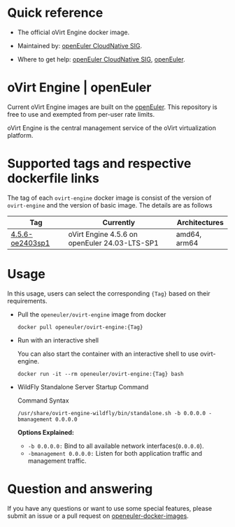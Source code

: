 # Quick reference

- The official oVirt Engine docker image.

- Maintained by: [openEuler CloudNative SIG](https://gitee.com/openeuler/cloudnative).

- Where to get help: [openEuler CloudNative SIG](https://gitee.com/openeuler/cloudnative), [openEuler](https://gitee.com/openeuler/community).

# oVirt Engine | openEuler
Current oVirt Engine images are built on the [openEuler](https://repo.openeuler.org/). This repository is free to use and exempted from per-user rate limits.

oVirt Engine is the central management service of the oVirt virtualization platform.

# Supported tags and respective dockerfile links
The tag of each `ovirt-engine` docker image is consist of the version of `ovirt-engine` and the version of basic image. The details are as follows

| Tag                                                                                                                                              | Currently                                     | Architectures |
|--------------------------------------------------------------------------------------------------------------------------------------------------|-----------------------------------------------|---------------|
| [4.5.6-oe2403sp1](https://gitee.com/openeuler/openeuler-ovirt-engine-images/blob/master/Cloud/ovirt-engine/4.5.6/24.03-lts-sp1/ovirt-enginefile) | oVirt Engine 4.5.6 on openEuler 24.03-LTS-SP1 | amd64, arm64  |

# Usage
In this usage, users can select the corresponding `{Tag}` based on their requirements.

- Pull the `openeuler/ovirt-engine` image from docker

	```
	docker pull openeuler/ovirt-engine:{Tag}
	```

- Run with an interactive shell

    You can also start the container with an interactive shell to use ovirt-engine.
    ```
    docker run -it --rm openeuler/ovirt-engine:{Tag} bash
    ```
  
- WildFly Standalone Server Startup Command
  
    Command Syntax
    ```
    /usr/share/ovirt-engine-wildfly/bin/standalone.sh -b 0.0.0.0 -bmanagement 0.0.0.0
    ```
    **Options Explained:**
    * `-b 0.0.0.0:` Bind to all available network interfaces(`0.0.0.0`).
    * `-bmanagement 0.0.0.0:` Listen for both application traffic and management traffic.

# Question and answering
If you have any questions or want to use some special features, please submit an issue or a pull request on [openeuler-docker-images](https://gitee.com/openeuler/openeuler-docker-images).